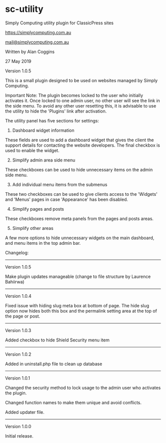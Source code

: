 # sc-utility
Simply Computing utility plugin for ClassicPress sites

https://simplycomputing.com.au

mail@simplycomputing.com.au

Written by Alan Coggins

27 May 2019

Version 1.0.5


This is a small plugin designed to be used on websites managed by Simply Computing.

Important Note: The plugin becomes locked to the user who initially activates it. Once locked to one admin user, no other user will see the link in the side menu. To avoid any other user resetting this, it is advisable to use the utility to hide the 'Plugins' link after activation.

The utility panel has five sections for settings:

1. Dashboard widget information

These fields are used to add a dashboard widget that gives the client the support details for contacting the website developers. The final checkbox is used to enable the widget.

2. Simplify admin area side menu

These checkboxes can be used to hide unnecessary items on the admin side menu. 

3. Add individual menu items from the submenus

These two checkboxes can be used to give clients access to the 'Widgets' and 'Menus' pages in case 'Appearance' has been disabled.

4. Simplify pages and posts

These checkboxes remove meta panels from the pages and posts areas.

5. Simplify other areas

A few more options to hide unnecessary widgets on the main dashboard, and menu items in the top admin bar.


Changelog:

------------

Version 1.0.5

Make plugin updates manageable (change to file structure by Laurence Bahiirwa)


------------

Version 1.0.4

Fixed issue with hiding slug meta box at bottom of page. The hide slug option now hides both this box and the permalink setting area at the top of the page or post.


------------

Version 1.0.3

Added checkbox to hide Shield Security menu item


------------

Version 1.0.2

Added in uninstall.php file to clean up database


------------

Version 1.0.1 

Changed the security method to lock usage to the admin user who activates the plugin.

Changed function names to make them unique and avoid conflicts.

Added updater file.


------------

Version 1.0.0 

Initial release.
